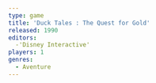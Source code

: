 ```yaml
---
type: game
title: 'Duck Tales : The Quest for Gold'
released: 1990
editors: 
  -'Disney Interactive'
players: 1
genres:
  - Aventure
---
```


